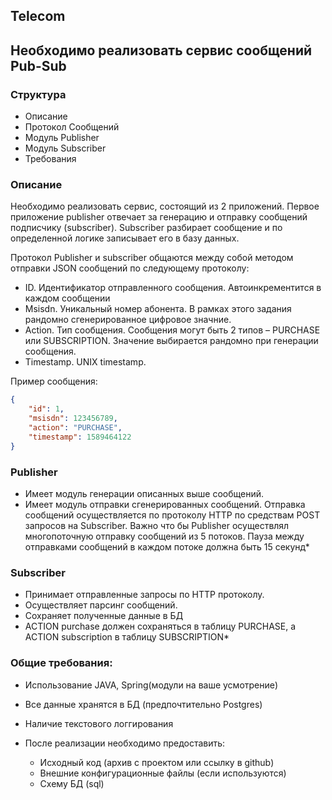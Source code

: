 ## Telecom

## Необходимо реализовать сервис сообщений Pub-Sub
### Структура 
*	Описание
*	Протокол Сообщений
*	Модуль Publisher 
*	Модуль Subscriber 
*	Требования

### Описание

Необходимо реализовать сервис, состоящий из 2 приложений. Первое приложение publisher отвечает за генерацию и отправку 
сообщений подписчику (subscriber). Subscriber разбирает сообщение и по определенной логике записывает его в базу данных.

Протокол
Publisher и subscriber общаются между собой методом отправки JSON сообщений по следующему протоколу:

*	ID. Идентификатор отправленного сообщения. Автоинкрементится в каждом сообщении
*   Msisdn. Уникальный номер абонента. В рамках этого задания рандомно сгенерированное цифровое значние.
*   Action. Тип сообщения. Сообщения могут быть 2 типов – PURCHASE или SUBSCRIPTION. Значение выбирается рандомно при генерации сообщения.
*   Timestamp. UNIX timestamp.

Пример сообщения:
```json
{
    "id": 1,
    "msisdn": 123456789,
    "action": "PURCHASE",
    "timestamp": 1589464122
}
```



### Publisher
*	Имеет модуль генерации описанных выше сообщений.
*	Имеет модуль отправки сгенерированных сообщений. Отправка сообщений осуществляется по протоколу HTTP по средствам POST запросов на Subscriber. Важно что бы Publisher осуществлял многопоточную отправку сообщений из 5 потоков. Пауза между отправками сообщений в каждом потоке должна быть 15 секунд*
### Subscriber 
*	Принимает отправленные запросы по HTTP протоколу.
*	Осуществляет парсинг сообщений.
*	Сохраняет полученные данные в БД
*	ACTION purchase должен сохраняться в таблицу PURCHASE, а ACTION  subscription в таблицу SUBSCRIPTION*
### Общие требования: 
*	Использование JAVA, Spring(модули на ваше усмотрение)
*	Все данные хранятся в БД (предпочтительно Postgres) 
*	Наличие текстового логгирования 
	
	
* После реализации необходимо предоставить: 
  * Исходный код (архив с проектом или ссылку в github) 
  *	Внешние конфигурационные файлы (если используются) 
  *	Схему БД (sql) 
